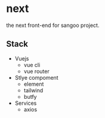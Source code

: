 # next

the next front-end for sangoo project.

## Stack

- Vuejs
  - vue cli
  - vue router
- Stlye compoment
  - element
  - tailwind
  - butfy
- Services
  - axios
